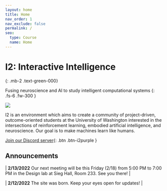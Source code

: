 ```yaml
---
layout: home
title: Home
nav_order: 1
nav_exclude: false
permalink: /
seo:
  type: Course
  name: Home
---
```


# I2: Interactive Intelligence
{: .mb-2 .text-green-000}

Fusing neuroscience and AI to study intelligent computational systems
{: .fs-6 .fw-300 }

![](https://interactive-intelligence.github.io/assets/images/site-banner.png)

I2 is an environment which aims to create a community of project-driven, outcome-oriented students at the University of Washington interested in the intersections of reinforcement learning, embodied artificial intelligence, and neuroscience. Our goal is to make machines learn like humans.

[Join our Discord server](https://discord.gg/DZuyeyVHVV){: .btn .btn-i2purple } 

## Announcements

| **2/13/2022** Our next meeting will be this Friday (2/18) from 5:00 PM to 7:00 PM in the Design lab at Sieg Hall, Room 233. See you there! |

| **2/12/2022** The site was born. Keep your eyes open for updates! |
